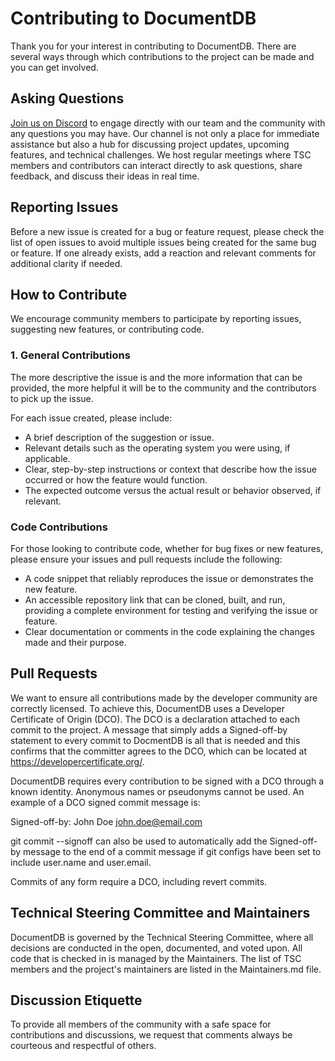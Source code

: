 # Contributing to DocumentDB

Thank you for your interest in contributing to DocumentDB. There are several ways through which contributions to the project can be made and you can get involved.

## Asking Questions

[Join us on Discord](https://discord.gg/vH7bYu524D) to engage directly with our team and the community with any questions you may have. Our channel is not only a place for immediate assistance but also a hub for discussing project updates, upcoming features, and technical challenges. We host regular meetings where TSC members and contributors can interact directly to ask questions, share feedback, and discuss their ideas in real time.

## Reporting Issues

Before a new issue is created for a bug or feature request, please check the list of open issues to avoid multiple issues being created for the same bug or feature. If one already exists, add a reaction and relevant comments for additional clarity if needed.

## How to Contribute

We encourage community members to participate by reporting issues, suggesting new features, or contributing code.

### 1. General Contributions

The more descriptive the issue is and the more information that can be provided, the more helpful it will be to the community and the contributors to pick up the issue.

For each issue created, please include: 

- A brief description of the suggestion or issue.
- Relevant details such as the operating system you were using, if applicable.
- Clear, step-by-step instructions or context that describe how the issue occurred or how the feature would function.
- The expected outcome versus the actual result or behavior observed, if relevant.

### Code Contributions

For those looking to contribute code, whether for bug fixes or new features, please ensure your issues and pull requests include the following:

- A code snippet that reliably reproduces the issue or demonstrates the new feature.
- An accessible repository link that can be cloned, built, and run, providing a complete environment for testing and verifying the issue or feature.
- Clear documentation or comments in the code explaining the changes made and their purpose.

## Pull Requests

We want to ensure all contributions made by the developer community are correctly licensed. To achieve this, DocumentDB uses a Developer Certificate of Origin (DCO). The DCO is a declaration attached to each commit to the project. A message that simply adds a Signed-off-by statement to every commit to DocmentDB is all that is needed and this confirms that the committer agrees to the DCO, which can be located at https://developercertificate.org/.

DocumentDB requires every contribution to be signed with a DCO through a known identity. Anonymous names or pseudonyms cannot be used. An example of a DCO signed commit message is:

Signed-off-by: John Doe <john.doe@email.com>

git commit --signoff can also be used to automatically add the Signed-off-by message to the end of a commit message if git configs have been set to include user.name and user.email.

Commits of any form require a DCO, including revert commits.

## Technical Steering Committee and Maintainers

DocumentDB is governed by the Technical Steering Committee, where all decisions are conducted in the open, documented, and voted upon. All code that is checked in is managed by the Maintainers. The list of TSC members and the project's maintainers are listed in the Maintainers.md file. 

## Discussion Etiquette

To provide all members of the community with a safe space for contributions and discussions, we request that comments always be courteous and respectful of others.
